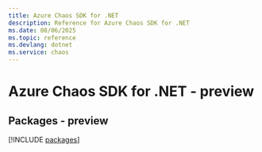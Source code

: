 ```yaml
---
title: Azure Chaos SDK for .NET
description: Reference for Azure Chaos SDK for .NET
ms.date: 08/06/2025
ms.topic: reference
ms.devlang: dotnet
ms.service: chaos
---
```

# Azure Chaos SDK for .NET - preview
## Packages - preview
[!INCLUDE [packages](chaos-index.md)]